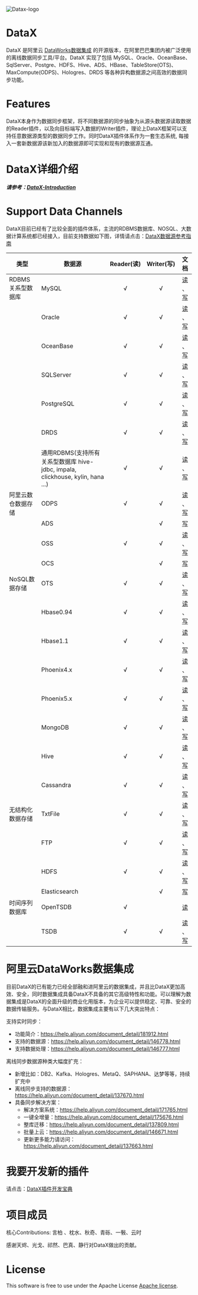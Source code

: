 ![Datax-logo](https://github.com/userkdg/DataX/blob/master/images/DataX-logo.jpg)


# DataX

DataX 是阿里云 [DataWorks数据集成](https://www.aliyun.com/product/bigdata/ide) 的开源版本，在阿里巴巴集团内被广泛使用的离线数据同步工具/平台。DataX 实现了包括 MySQL、Oracle、OceanBase、SqlServer、Postgre、HDFS、Hive、ADS、HBase、TableStore(OTS)、MaxCompute(ODPS)、Hologres、DRDS 等各种异构数据源之间高效的数据同步功能。

# Features

DataX本身作为数据同步框架，将不同数据源的同步抽象为从源头数据源读取数据的Reader插件，以及向目标端写入数据的Writer插件，理论上DataX框架可以支持任意数据源类型的数据同步工作。同时DataX插件体系作为一套生态系统, 每接入一套新数据源该新加入的数据源即可实现和现有的数据源互通。



# DataX详细介绍

##### 请参考：[DataX-Introduction](https://github.com/userkdg/DataX/blob/master/introduction.md)


# Support Data Channels 

DataX目前已经有了比较全面的插件体系，主流的RDBMS数据库、NOSQL、大数据计算系统都已经接入，目前支持数据如下图，详情请点击：[DataX数据源参考指南](https://github.com/userkdg/DataX/wiki/DataX-all-data-channels)

| 类型           | 数据源        | Reader(读) | Writer(写) |文档|
| ------------ | ---------- | :-------: | :-------: |:-------: |
| RDBMS 关系型数据库 | MySQL      |     √     |     √     |[读](https://github.com/userkdg/DataX/blob/master/mysqlreader/doc/mysqlreader.md) 、[写](https://github.com/userkdg/DataX/blob/master/mysqlwriter/doc/mysqlwriter.md)|
|              | Oracle     |     √     |     √     |[读](https://github.com/userkdg/DataX/blob/master/oraclereader/doc/oraclereader.md) 、[写](https://github.com/userkdg/DataX/blob/master/oraclewriter/doc/oraclewriter.md)|
|              | OceanBase  |     √     |     √     |[读](https://open.oceanbase.com/docs/community/oceanbase-database/V3.1.0/use-datax-to-full-migration-data-to-oceanbase) 、[写](https://open.oceanbase.com/docs/community/oceanbase-database/V3.1.0/use-datax-to-full-migration-data-to-oceanbase)|
|              | SQLServer  |     √     |     √     |[读](https://github.com/userkdg/DataX/blob/master/sqlserverreader/doc/sqlserverreader.md) 、[写](https://github.com/userkdg/DataX/blob/master/sqlserverwriter/doc/sqlserverwriter.md)|
|              | PostgreSQL |     √     |     √     |[读](https://github.com/userkdg/DataX/blob/master/postgresqlreader/doc/postgresqlreader.md) 、[写](https://github.com/userkdg/DataX/blob/master/postgresqlwriter/doc/postgresqlwriter.md)|
|              | DRDS |     √     |     √     |[读](https://github.com/userkdg/DataX/blob/master/drdsreader/doc/drdsreader.md) 、[写](https://github.com/userkdg/DataX/blob/master/drdswriter/doc/drdswriter.md)|
|              | 通用RDBMS(支持所有关系型数据库 hive-jdbc, impala, clickhouse, kylin, hana ...)         |     √     |     √     |[读](https://github.com/userkdg/DataX/blob/master/rdbmsreader/doc/rdbmsreader.md) 、[写](https://github.com/userkdg/DataX/blob/master/rdbmswriter/doc/rdbmswriter.md)|
| 阿里云数仓数据存储    | ODPS       |     √     |     √     |[读](https://github.com/userkdg/DataX/blob/master/odpsreader/doc/odpsreader.md) 、[写](https://github.com/userkdg/DataX/blob/master/odpswriter/doc/odpswriter.md)|
|              | ADS        |           |     √     |[写](https://github.com/userkdg/DataX/blob/master/adswriter/doc/adswriter.md)|
|              | OSS        |     √     |     √     |[读](https://github.com/userkdg/DataX/blob/master/ossreader/doc/ossreader.md) 、[写](https://github.com/userkdg/DataX/blob/master/osswriter/doc/osswriter.md)|
|              | OCS        |           |     √     |[写](https://github.com/userkdg/DataX/blob/master/ocswriter/doc/ocswriter.md)|
| NoSQL数据存储    | OTS        |     √     |     √     |[读](https://github.com/userkdg/DataX/blob/master/otsreader/doc/otsreader.md) 、[写](https://github.com/userkdg/DataX/blob/master/otswriter/doc/otswriter.md)|
|              | Hbase0.94  |     √     |     √     |[读](https://github.com/userkdg/DataX/blob/master/hbase094xreader/doc/hbase094xreader.md) 、[写](https://github.com/userkdg/DataX/blob/master/hbase094xwriter/doc/hbase094xwriter.md)|
|              | Hbase1.1   |     √     |     √     |[读](https://github.com/userkdg/DataX/blob/master/hbase11xreader/doc/hbase11xreader.md) 、[写](https://github.com/userkdg/DataX/blob/master/hbase11xwriter/doc/hbase11xwriter.md)|
|              | Phoenix4.x   |     √     |     √     |[读](https://github.com/userkdg/DataX/blob/master/hbase11xsqlreader/doc/hbase11xsqlreader.md) 、[写](https://github.com/userkdg/DataX/blob/master/hbase11xsqlwriter/doc/hbase11xsqlwriter.md)|
|              | Phoenix5.x   |     √     |     √     |[读](https://github.com/userkdg/DataX/blob/master/hbase20xsqlreader/doc/hbase20xsqlreader.md) 、[写](https://github.com/userkdg/DataX/blob/master/hbase20xsqlwriter/doc/hbase20xsqlwriter.md)|
|              | MongoDB    |     √     |     √     |[读](https://github.com/userkdg/DataX/blob/master/mongodbreader/doc/mongodbreader.md) 、[写](https://github.com/userkdg/DataX/blob/master/mongodbwriter/doc/mongodbwriter.md)|
|              | Hive       |     √     |     √     |[读](https://github.com/userkdg/DataX/blob/master/hdfsreader/doc/hdfsreader.md) 、[写](https://github.com/userkdg/DataX/blob/master/hdfswriter/doc/hdfswriter.md)|
|              | Cassandra       |     √     |     √     |[读](https://github.com/userkdg/DataX/blob/master/cassandrareader/doc/cassandrareader.md) 、[写](https://github.com/userkdg/DataX/blob/master/cassandrawriter/doc/cassandrawriter.md)|
| 无结构化数据存储     | TxtFile    |     √     |     √     |[读](https://github.com/userkdg/DataX/blob/master/txtfilereader/doc/txtfilereader.md) 、[写](https://github.com/userkdg/DataX/blob/master/txtfilewriter/doc/txtfilewriter.md)|
|              | FTP        |     √     |     √     |[读](https://github.com/userkdg/DataX/blob/master/ftpreader/doc/ftpreader.md) 、[写](https://github.com/userkdg/DataX/blob/master/ftpwriter/doc/ftpwriter.md)|
|              | HDFS       |     √     |     √     |[读](https://github.com/userkdg/DataX/blob/master/hdfsreader/doc/hdfsreader.md) 、[写](https://github.com/userkdg/DataX/blob/master/hdfswriter/doc/hdfswriter.md)|
|              | Elasticsearch       |         |     √     |[写](https://github.com/userkdg/DataX/blob/master/elasticsearchwriter/doc/elasticsearchwriter.md)|
| 时间序列数据库 | OpenTSDB | √ |  |[读](https://github.com/userkdg/DataX/blob/master/opentsdbreader/doc/opentsdbreader.md)|
|  | TSDB | √ | √ |[读](https://github.com/userkdg/DataX/blob/master/tsdbreader/doc/tsdbreader.md) 、[写](https://github.com/userkdg/DataX/blob/master/tsdbwriter/doc/tsdbhttpwriter.md)|

# 阿里云DataWorks数据集成

目前DataX的已有能力已经全部融和进阿里云的数据集成，并且比DataX更加高效、安全，同时数据集成具备DataX不具备的其它高级特性和功能。可以理解为数据集成是DataX的全面升级的商业化用版本，为企业可以提供稳定、可靠、安全的数据传输服务。与DataX相比，数据集成主要有以下几大突出特点：

支持实时同步：

- 功能简介：https://help.aliyun.com/document_detail/181912.html
- 支持的数据源：https://help.aliyun.com/document_detail/146778.html
- 支持数据处理：https://help.aliyun.com/document_detail/146777.html

离线同步数据源种类大幅度扩充：

- 新增比如：DB2、Kafka、Hologres、MetaQ、SAPHANA、达梦等等，持续扩充中
- 离线同步支持的数据源：https://help.aliyun.com/document_detail/137670.html
- 具备同步解决方案：
    - 解决方案系统：https://help.aliyun.com/document_detail/171765.html
    - 一键全增量：https://help.aliyun.com/document_detail/175676.html
    - 整库迁移：https://help.aliyun.com/document_detail/137809.html
    - 批量上云：https://help.aliyun.com/document_detail/146671.html
    - 更新更多能力请访问：https://help.aliyun.com/document_detail/137663.html


# 我要开发新的插件

请点击：[DataX插件开发宝典](https://github.com/userkdg/DataX/blob/master/dataxPluginDev.md)


# 项目成员

核心Contributions: 言柏 、枕水、秋奇、青砾、一斅、云时

感谢天烬、光戈、祁然、巴真、静行对DataX做出的贡献。

# License

This software is free to use under the Apache License [Apache license](https://github.com/userkdg/DataX/blob/master/license.txt).
